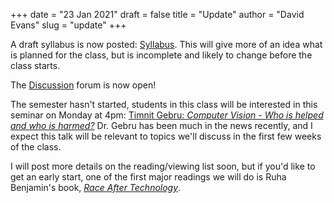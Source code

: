 +++
date = "23 Jan 2021"
draft = false
title = "Update"
author = "David Evans"
slug = "update"
+++

A draft syllabus is now posted: [Syllabus](/syllabus). This will give
more of an idea what is planned for the class, but is incomplete and
likely to change before the class starts.

The [Discussion](https://github.com/csethics/csethics.github.io/discussions) forum is now open!

The semester hasn't started, students in this class will be interested in this seminar on Monday at 4pm: [Timnit Gebru: _Computer Vision - Who is helped and who is harmed?_](https://github.com/csethics/csethics.github.io/discussions/5) Dr. Gebru has been much in the news recently, and I expect this talk will be relevant to topics we'll discuss in the first few weeks of the class.

I will post more details on the reading/viewing list soon, but if
you'd like to get an early start, one of the first major readings we
will do is Ruha Benjamin's book, [_Race After
Technology_](https://www.ruhabenjamin.com/race-after-technology).
